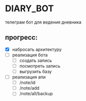 # DIARY_BOT

телеграм бот для ведения дневника

## прогресс:
- [x] набросать архитектуру
- [ ] реализация бота
  - [ ] создать запись
  - [ ] посмотреть запись
  - [ ] выгрузить базу
- [ ] реализация апи
  - [ ] /note/id
  - [ ] /note/add   
  - [ ] /note/all/backup
